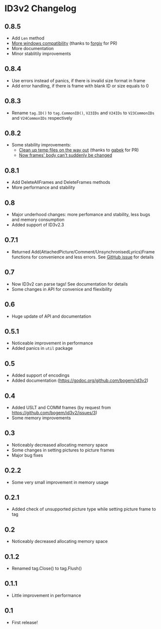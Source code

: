 # ID3v2 Changelog

## 0.8.5
* Add `Len` method
* [More windows compatibility](https://github.com/bogem/id3v2/pull/12) (thanks to [forgiv](https://github.com/forgiv) for PR)
* More documentation
* Minor stablitily improvements

## 0.8.4
* Use errors instead of panics, if there is invalid size format in frame
* Add error handling, if there is frame with blank ID or size equals to 0

## 0.8.3
* Rename `tag.ID()` to `tag.CommonID()`, `V23IDs` and `V24IDs` to `V23CommonIDs` and `V24CommonIDs` respectively

## 0.8.2
* Some stability improvements:
	* [Clean up temp files on the way out](https://github.com/bogem/id3v2/pull/10) (thanks to [gabek](https://github.com/gabek) for PR)
	* [Now frames' body can't suddenly be changed](https://github.com/bogem/id3v2/pull/11)

## 0.8.1
* Add DeleteAllFrames and DeleteFrames methods
* More performance and stability

## 0.8
* Major underhood changes: more perfomance and stability,
less bugs and memory consumption
* Added support of ID3v2.3

## 0.7.1
* Returned Add(AttachedPicture/Comment/UnsynchronisedLyrics)Frame functions
for convenience and less errors.
See [GitHub issue](https://github.com/bogem/id3v2/issues/5) for details

## 0.7
* Now ID3v2 can parse tags! See documentation for details
* Some changes in API for convenice and fliexibility

## 0.6
* Huge update of API and documentation

## 0.5.1
* Noticeable improvement in performance
* Added panics in `util` package

## 0.5
* Added support of encodings
* Added documentation (https://godoc.org/github.com/bogem/id3v2)

## 0.4
* Added USLT and COMM frames (by request from https://github.com/bogem/id3v2/issues/3)
* Some memory improvements

## 0.3
* Noticeably decreased allocating memory space
* Some changes in setting pictures to picture frames
* Major bug fixes

## 0.2.2
* Some very small improvement in memory usage

## 0.2.1
* Added check of unsupported picture type while setting picture frame to tag

## 0.2
* Noticeably decreased allocating memory space

## 0.1.2
* Renamed tag.Close() to tag.Flush()

## 0.1.1
* Little improvement in performance

## 0.1
* First release!
